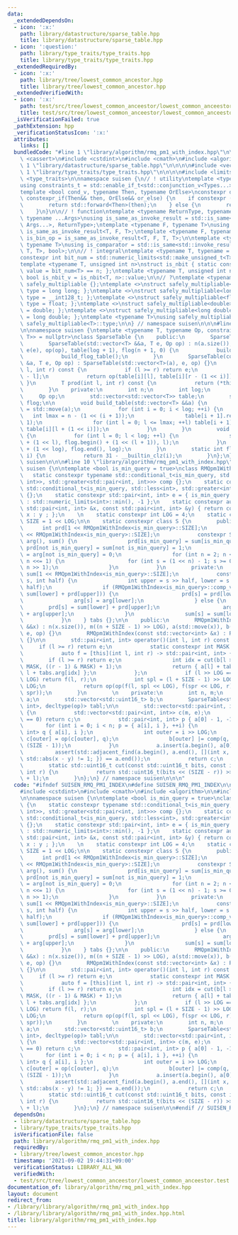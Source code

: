 ```yaml
---
data:
  _extendedDependsOn:
  - icon: ':x:'
    path: library/datastructure/sparse_table.hpp
    title: library/datastructure/sparse_table.hpp
  - icon: ':question:'
    path: library/type_traits/type_traits.hpp
    title: library/type_traits/type_traits.hpp
  _extendedRequiredBy:
  - icon: ':x:'
    path: library/tree/lowest_common_ancestor.hpp
    title: library/tree/lowest_common_ancestor.hpp
  _extendedVerifiedWith:
  - icon: ':x:'
    path: test/src/tree/lowest_common_anceestor/lowest_common_anceestor.test.cpp
    title: test/src/tree/lowest_common_anceestor/lowest_common_anceestor.test.cpp
  _isVerificationFailed: true
  _pathExtension: hpp
  _verificationStatusIcon: ':x:'
  attributes:
    links: []
  bundledCode: "#line 1 \"library/algorithm/rmq_pm1_with_index.hpp\"\n\n\n\n#include\
    \ <cassert>\n#include <cstdint>\n#include <cmath>\n#include <algorithm>\n\n#line\
    \ 1 \"library/datastructure/sparse_table.hpp\"\n\n\n\n#include <vector>\n\n#line\
    \ 1 \"library/type_traits/type_traits.hpp\"\n\n\n\n#include <limits>\n#include\
    \ <type_traits>\n\nnamespace suisen {\n// ! utility\ntemplate <typename ...Types>\n\
    using constraints_t = std::enable_if_t<std::conjunction_v<Types...>, std::nullptr_t>;\n\
    template <bool cond_v, typename Then, typename OrElse>\nconstexpr decltype(auto)\
    \ constexpr_if(Then&& then, OrElse&& or_else) {\n    if constexpr (cond_v) {\n\
    \        return std::forward<Then>(then);\n    } else {\n        return std::forward<OrElse>(or_else);\n\
    \    }\n}\n\n// ! function\ntemplate <typename ReturnType, typename Callable,\
    \ typename ...Args>\nusing is_same_as_invoke_result = std::is_same<std::invoke_result_t<Callable,\
    \ Args...>, ReturnType>;\ntemplate <typename F, typename T>\nusing is_uni_op =\
    \ is_same_as_invoke_result<T, F, T>;\ntemplate <typename F, typename T>\nusing\
    \ is_bin_op = is_same_as_invoke_result<T, F, T, T>;\n\ntemplate <typename Comparator,\
    \ typename T>\nusing is_comparator = std::is_same<std::invoke_result_t<Comparator,\
    \ T, T>, bool>;\n\n// ! integral\ntemplate <typename T, typename = constraints_t<std::is_integral<T>>>\n\
    constexpr int bit_num = std::numeric_limits<std::make_unsigned_t<T>>::digits;\n\
    template <typename T, unsigned int n>\nstruct is_nbit { static constexpr bool\
    \ value = bit_num<T> == n; };\ntemplate <typename T, unsigned int n>\nstatic constexpr\
    \ bool is_nbit_v = is_nbit<T, n>::value;\n\n// ?\ntemplate <typename T>\nstruct\
    \ safely_multipliable {};\ntemplate <>\nstruct safely_multipliable<int> { using\
    \ type = long long; };\ntemplate <>\nstruct safely_multipliable<long long> { using\
    \ type = __int128_t; };\ntemplate <>\nstruct safely_multipliable<float> { using\
    \ type = float; };\ntemplate <>\nstruct safely_multipliable<double> { using type\
    \ = double; };\ntemplate <>\nstruct safely_multipliable<long double> { using type\
    \ = long double; };\ntemplate <typename T>\nusing safely_multipliable_t = typename\
    \ safely_multipliable<T>::type;\n\n} // namespace suisen\n\n\n#line 7 \"library/datastructure/sparse_table.hpp\"\
    \n\nnamespace suisen {\ntemplate <typename T, typename Op, constraints_t<is_bin_op<Op,\
    \ T>> = nullptr>\nclass SparseTable {\n    public:\n        SparseTable() {}\n\
    \        SparseTable(std::vector<T> &&a, T e, Op op) : n(a.size()), log(floor_log2(n)),\
    \ e(e), op(op), table(log + 1), flog(n + 1, 0) {\n            build_table(std::move(a));\n\
    \            build_flog_table();\n        }\n        SparseTable(const std::vector<T>\
    \ &a, T e, Op op) : SparseTable(std::vector<T>(a), e, op) {}\n        T operator()(int\
    \ l, int r) const {\n            if (l >= r) return e;\n            int i = flog[r\
    \ - l];\n            return op(table[i][l], table[i][r - (1 << i)]);\n       \
    \ }\n        T prod(int l, int r) const {\n            return (*this)(l, r);\n\
    \        }\n    private:\n        int n;\n        int log;\n        T e;\n   \
    \     Op op;\n        std::vector<std::vector<T>> table;\n        std::vector<int>\
    \ flog;\n\n        void build_table(std::vector<T> &&a) {\n            table[0]\
    \ = std::move(a);\n            for (int i = 0; i < log; ++i) {\n             \
    \   int lmax = n - (1 << (i + 1));\n                table[i + 1].resize(lmax +\
    \ 1);\n                for (int l = 0; l <= lmax; ++l) table[i + 1][l] = op(table[i][l],\
    \ table[i][l + (1 << i)]);\n            }\n        }\n        void build_flog_table()\
    \ {\n            for (int l = 0; l < log; ++l) {\n                std::fill(flog.begin()\
    \ + (1 << l), flog.begin() + (1 << (l + 1)), l);\n            }\n            std::fill(flog.begin()\
    \ + (1 << log), flog.end(), log);\n        }\n        static int floor_log2(int\
    \ i) {\n            return 31 - __builtin_clz(i);\n        }\n};\n} // namespace\
    \ suisen\n\n\n#line 10 \"library/algorithm/rmq_pm1_with_index.hpp\"\n\nnamespace\
    \ suisen {\n\ntemplate <bool is_min_query = true>\nclass RMQpm1WithIndex {\n \
    \   static constexpr typename std::conditional_t<is_min_query, std::less<std::pair<int,\
    \ int>>, std::greater<std::pair<int, int>>> comp {};\n    static constexpr typename\
    \ std::conditional_t<is_min_query, std::less<int>, std::greater<int>> comp_val\
    \ {};\n    static constexpr std::pair<int, int> e = { is_min_query ? std::numeric_limits<int>::max()\
    \ : std::numeric_limits<int>::min(), -1 };\n    static constexpr auto op = [](const\
    \ std::pair<int, int> &x, const std::pair<int, int> &y) { return comp(x, y) ?\
    \ x : y ; };\n    \n    static constexpr int LOG = 4;\n    static constexpr int\
    \ SIZE = 1 << LOG;\n\n    static constexpr class S {\n        public:\n      \
    \      int prd[1 << RMQpm1WithIndex<is_min_query>::SIZE];\n            int arg[1\
    \ << RMQpm1WithIndex<is_min_query>::SIZE];\n            constexpr S() : prd(),\
    \ arg(), sum() {\n                prd[is_min_query] = sum[is_min_query] = -1,\
    \ prd[not is_min_query] = sum[not is_min_query] = 1;\n                arg[is_min_query]\
    \ = arg[not is_min_query] = 0;\n                for (int n = 2; n <= RMQpm1WithIndex<is_min_query>::SIZE;\
    \ n <<= 1) {\n                    for (int s = (1 << n) - 1; s >= 0; --s) merge(s,\
    \ n >> 1);\n                }\n            }\n        private:\n            int\
    \ sum[1 << RMQpm1WithIndex<is_min_query>::SIZE];\n            constexpr void merge(int\
    \ s, int half) {\n                int upper = s >> half, lower = s ^ (upper <<\
    \ half);\n                if (RMQpm1WithIndex<is_min_query>::comp_val(prd[lower],\
    \ sum[lower] + prd[upper])) {\n                    prd[s] = prd[lower];\n    \
    \                arg[s] = arg[lower];\n                } else {\n            \
    \        prd[s] = sum[lower] + prd[upper];\n                    arg[s] = half\
    \ + arg[upper];\n                }\n                sum[s] = sum[lower] + sum[upper];\n\
    \            }\n    } tabs {};\n\n    public:\n        RMQpm1WithIndex(std::vector<int>\
    \ &&x) : n(x.size()), m((n + SIZE - 1) >> LOG), a(std::move(x)), b(m, 0), tabl(build(),\
    \ e, op) {}\n        RMQpm1WithIndex(const std::vector<int> &x) : RMQpm1WithIndex(std::vector<int>(x))\
    \ {}\n\n        std::pair<int, int> operator()(int l, int r) const {\n       \
    \     if (l >= r) return e;\n            static constexpr int MASK = SIZE - 1;\n\
    \            auto f = [this](int l, int r) -> std::pair<int, int> {\n        \
    \        if (l >= r) return e;\n                int idx = cut(b[l >> LOG], l &\
    \ MASK, ((r - 1) & MASK) + 1);\n                return { a[l] + tabs.prd[idx],\
    \ l + tabs.arg[idx] };\n            };\n            if (l >> LOG == (r - 1) >>\
    \ LOG) return f(l, r);\n            int spl = (l + SIZE - 1) >> LOG, spr = r >>\
    \ LOG;\n            return op(op(f(l, spl << LOG), f(spr << LOG, r)), tabl(spl,\
    \ spr));\n        }\n        \n    private:\n        int n, m;\n        std::vector<int>\
    \ a;\n        std::vector<std::uint16_t> b;\n        SparseTable<std::pair<int,\
    \ int>, decltype(op)> tabl;\n\n        std::vector<std::pair<int, int>> build()\
    \ {\n            std::vector<std::pair<int, int>> c(m, e);\n            if (n\
    \ == 0) return c;\n            std::pair<int, int> p { a[0] - 1, -1 };\n     \
    \       for (int i = 0; i < n; p = { a[i], i }, ++i) {\n                std::pair<int,\
    \ int> q { a[i], i };\n                int outer = i >> LOG;\n               \
    \ c[outer] = op(c[outer], q);\n                b[outer] |= comp(q, p) << (i &\
    \ (SIZE - 1));\n            }\n            a.insert(a.begin(), a[0] - 1);\n  \
    \          assert(std::adjacent_find(a.begin(), a.end(), [](int x, int y) { return\
    \ std::abs(x - y) != 1; }) == a.end());\n            return c;\n        }\n\n\
    \        static std::uint16_t cut(const std::uint16_t bits, const int l, const\
    \ int r) {\n            return std::uint16_t(bits << (SIZE - r)) >> (SIZE - r\
    \ + l);\n        }\n};\n} // namespace suisen\n\n\n"
  code: "#ifndef SUISEN_RMQ_PM1_INDEX\n#define SUISEN_RMQ_PM1_INDEX\n\n#include <cassert>\n\
    #include <cstdint>\n#include <cmath>\n#include <algorithm>\n\n#include \"library/datastructure/sparse_table.hpp\"\
    \n\nnamespace suisen {\n\ntemplate <bool is_min_query = true>\nclass RMQpm1WithIndex\
    \ {\n    static constexpr typename std::conditional_t<is_min_query, std::less<std::pair<int,\
    \ int>>, std::greater<std::pair<int, int>>> comp {};\n    static constexpr typename\
    \ std::conditional_t<is_min_query, std::less<int>, std::greater<int>> comp_val\
    \ {};\n    static constexpr std::pair<int, int> e = { is_min_query ? std::numeric_limits<int>::max()\
    \ : std::numeric_limits<int>::min(), -1 };\n    static constexpr auto op = [](const\
    \ std::pair<int, int> &x, const std::pair<int, int> &y) { return comp(x, y) ?\
    \ x : y ; };\n    \n    static constexpr int LOG = 4;\n    static constexpr int\
    \ SIZE = 1 << LOG;\n\n    static constexpr class S {\n        public:\n      \
    \      int prd[1 << RMQpm1WithIndex<is_min_query>::SIZE];\n            int arg[1\
    \ << RMQpm1WithIndex<is_min_query>::SIZE];\n            constexpr S() : prd(),\
    \ arg(), sum() {\n                prd[is_min_query] = sum[is_min_query] = -1,\
    \ prd[not is_min_query] = sum[not is_min_query] = 1;\n                arg[is_min_query]\
    \ = arg[not is_min_query] = 0;\n                for (int n = 2; n <= RMQpm1WithIndex<is_min_query>::SIZE;\
    \ n <<= 1) {\n                    for (int s = (1 << n) - 1; s >= 0; --s) merge(s,\
    \ n >> 1);\n                }\n            }\n        private:\n            int\
    \ sum[1 << RMQpm1WithIndex<is_min_query>::SIZE];\n            constexpr void merge(int\
    \ s, int half) {\n                int upper = s >> half, lower = s ^ (upper <<\
    \ half);\n                if (RMQpm1WithIndex<is_min_query>::comp_val(prd[lower],\
    \ sum[lower] + prd[upper])) {\n                    prd[s] = prd[lower];\n    \
    \                arg[s] = arg[lower];\n                } else {\n            \
    \        prd[s] = sum[lower] + prd[upper];\n                    arg[s] = half\
    \ + arg[upper];\n                }\n                sum[s] = sum[lower] + sum[upper];\n\
    \            }\n    } tabs {};\n\n    public:\n        RMQpm1WithIndex(std::vector<int>\
    \ &&x) : n(x.size()), m((n + SIZE - 1) >> LOG), a(std::move(x)), b(m, 0), tabl(build(),\
    \ e, op) {}\n        RMQpm1WithIndex(const std::vector<int> &x) : RMQpm1WithIndex(std::vector<int>(x))\
    \ {}\n\n        std::pair<int, int> operator()(int l, int r) const {\n       \
    \     if (l >= r) return e;\n            static constexpr int MASK = SIZE - 1;\n\
    \            auto f = [this](int l, int r) -> std::pair<int, int> {\n        \
    \        if (l >= r) return e;\n                int idx = cut(b[l >> LOG], l &\
    \ MASK, ((r - 1) & MASK) + 1);\n                return { a[l] + tabs.prd[idx],\
    \ l + tabs.arg[idx] };\n            };\n            if (l >> LOG == (r - 1) >>\
    \ LOG) return f(l, r);\n            int spl = (l + SIZE - 1) >> LOG, spr = r >>\
    \ LOG;\n            return op(op(f(l, spl << LOG), f(spr << LOG, r)), tabl(spl,\
    \ spr));\n        }\n        \n    private:\n        int n, m;\n        std::vector<int>\
    \ a;\n        std::vector<std::uint16_t> b;\n        SparseTable<std::pair<int,\
    \ int>, decltype(op)> tabl;\n\n        std::vector<std::pair<int, int>> build()\
    \ {\n            std::vector<std::pair<int, int>> c(m, e);\n            if (n\
    \ == 0) return c;\n            std::pair<int, int> p { a[0] - 1, -1 };\n     \
    \       for (int i = 0; i < n; p = { a[i], i }, ++i) {\n                std::pair<int,\
    \ int> q { a[i], i };\n                int outer = i >> LOG;\n               \
    \ c[outer] = op(c[outer], q);\n                b[outer] |= comp(q, p) << (i &\
    \ (SIZE - 1));\n            }\n            a.insert(a.begin(), a[0] - 1);\n  \
    \          assert(std::adjacent_find(a.begin(), a.end(), [](int x, int y) { return\
    \ std::abs(x - y) != 1; }) == a.end());\n            return c;\n        }\n\n\
    \        static std::uint16_t cut(const std::uint16_t bits, const int l, const\
    \ int r) {\n            return std::uint16_t(bits << (SIZE - r)) >> (SIZE - r\
    \ + l);\n        }\n};\n} // namespace suisen\n\n#endif // SUISEN_RMQ_PM1_INDEX\n"
  dependsOn:
  - library/datastructure/sparse_table.hpp
  - library/type_traits/type_traits.hpp
  isVerificationFile: false
  path: library/algorithm/rmq_pm1_with_index.hpp
  requiredBy:
  - library/tree/lowest_common_ancestor.hpp
  timestamp: '2021-09-02 19:44:31+09:00'
  verificationStatus: LIBRARY_ALL_WA
  verifiedWith:
  - test/src/tree/lowest_common_anceestor/lowest_common_anceestor.test.cpp
documentation_of: library/algorithm/rmq_pm1_with_index.hpp
layout: document
redirect_from:
- /library/library/algorithm/rmq_pm1_with_index.hpp
- /library/library/algorithm/rmq_pm1_with_index.hpp.html
title: library/algorithm/rmq_pm1_with_index.hpp
---
```

